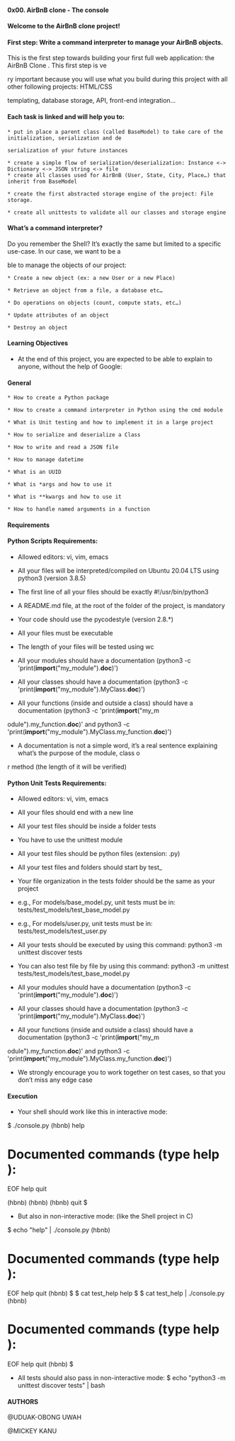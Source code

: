 #### 0x00. AirBnB clone - The console


#### Welcome to the AirBnB clone project!


#### First step: Write a command interpreter to manage your AirBnB objects.

This is the first step towards building your first full web application: the AirBnB Clone . This first step is ve

ry important because you will use what you build during this project with all other following projects: HTML/CSS 

templating, database storage, API, front-end integration…

#### Each task is linked and will help you to:
	* put in place a parent class (called BaseModel) to take care of the initialization, serialization and de

	serialization of your future instances
	
	* create a simple flow of serialization/deserialization: Instance <-> Dictionary <-> JSON string <-> file	
	* create all classes used for AirBnB (User, State, City, Place…) that inherit from BaseModel

	* create the first abstracted storage engine of the project: File storage.

	* create all unittests to validate all our classes and storage engine


#### What’s a command interpreter?

Do you remember the Shell? It’s exactly the same but limited to a specific use-case. In our case, we want to be a

ble to manage the objects of our project:


	* Create a new object (ex: a new User or a new Place)

	* Retrieve an object from a file, a database etc…

	* Do operations on objects (count, compute stats, etc…)

	* Update attributes of an object

	* Destroy an object


#### Learning Objectives

* At the end of this project, you are expected to be able to explain to anyone, without the help of Google:

#### General

	* How to create a Python package

	* How to create a command interpreter in Python using the cmd module

	* What is Unit testing and how to implement it in a large project

	* How to serialize and deserialize a Class

	* How to write and read a JSON file

	* How to manage datetime

	* What is an UUID

	* What is *args and how to use it

	* What is **kwargs and how to use it

	* How to handle named arguments in a function


#### Requirements

#### Python Scripts Requirements:

* Allowed editors: vi, vim, emacs

* All your files will be interpreted/compiled on Ubuntu 20.04 LTS using python3 (version 3.8.5)

* The first line of all your files should be exactly #!/usr/bin/python3

* A README.md file, at the root of the folder of the project, is mandatory

* Your code should use the pycodestyle (version 2.8.*)

* All your files must be executable

* The length of your files will be tested using wc

* All your modules should have a documentation (python3 -c 'print(__import__("my_module").__doc__)')

* All your classes should have a documentation (python3 -c 'print(__import__("my_module").MyClass.__doc__)')

* All your functions (inside and outside a class) should have a documentation (python3 -c 'print(__import__("my_m

odule").my_function.__doc__)' and python3 -c 'print(__import__("my_module").MyClass.my_function.__doc__)')

* A documentation is not a simple word, it’s a real sentence explaining what’s the purpose of the module, class o

r method (the length of it will be verified)



#### Python Unit Tests Requirements:

* Allowed editors: vi, vim, emacs

* All your files should end with a new line

* All your test files should be inside a folder tests

* You have to use the unittest module

* All your test files should be python files (extension: .py)

* All your test files and folders should start by test_

* Your file organization in the tests folder should be the same as your project

* e.g., For models/base_model.py, unit tests must be in: tests/test_models/test_base_model.py

* e.g., For models/user.py, unit tests must be in: tests/test_models/test_user.py

* All your tests should be executed by using this command: python3 -m unittest discover tests

* You can also test file by file by using this command: python3 -m unittest tests/test_models/test_base_model.py

* All your modules should have a documentation (python3 -c 'print(__import__("my_module").__doc__)')

* All your classes should have a documentation (python3 -c 'print(__import__("my_module").MyClass.__doc__)')

* All your functions (inside and outside a class) should have a documentation (python3 -c 'print(__import__("my_m

odule").my_function.__doc__)' and python3 -c 'print(__import__("my_module").MyClass.my_function.__doc__)')

* We strongly encourage you to work together on test cases, so that you don’t miss any edge case


#### Execution

* Your shell should work like this in interactive mode:

$ ./console.py
(hbnb) help

Documented commands (type help <topic>):
========================================
EOF  help  quit

(hbnb) 
(hbnb) 
(hbnb) quit
$

* But also in non-interactive mode: (like the Shell project in C)

$ echo "help" | ./console.py
(hbnb)

Documented commands (type help <topic>):
========================================
EOF  help  quit
(hbnb) 
$
$ cat test_help
help
$
$ cat test_help | ./console.py
(hbnb)

Documented commands (type help <topic>):
========================================
EOF  help  quit
(hbnb) 
$

* All tests should also pass in non-interactive mode: $ echo "python3 -m unittest discover tests" | bash


#### AUTHORS

@UDUAK-OBONG UWAH

@MICKEY KANU
